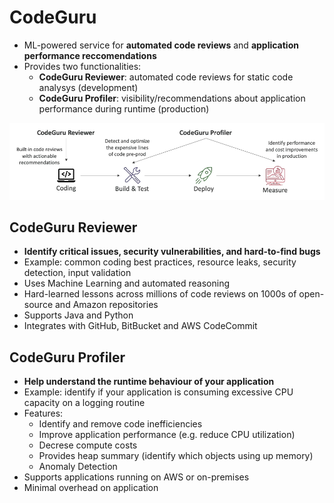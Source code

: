 # CodeGuru

- ML-powered service for **automated code reviews** and **application performance reccomendations**
- Provides two functionalities:
    - **CodeGuru Reviewer**: automated code reviews for static code analysys (development)
    - **CodeGuru Profiler**: visibility/recommendations about application performance during runtime (production)

![CodeGuru](../../images/monitoring/codeguru.png)

## CodeGuru Reviewer

- **Identify critical issues, security vulnerabilities, and hard-to-find bugs**
- Example: common coding best practices, resource leaks, security detection, input validation
- Uses Machine Learning and automated reasoning
- Hard-learned lessons across millions of code reviews on 1000s of open-source and Amazon repositories
- Supports Java and Python
- Integrates with GitHub, BitBucket and AWS CodeCommit

## CodeGuru Profiler

- **Help understand the runtime behaviour of your application**
- Example: identify if your application is consuming excessive CPU capacity on a logging routine
- Features:
    - Identify and remove code inefficiencies
    - Improve application performance (e.g. reduce CPU utilization)
    - Decrese compute costs
    - Provides heap summary (identify which objects using up memory)
    - Anomaly Detection
- Supports applications running on AWS or on-premises
- Minimal overhead on application


